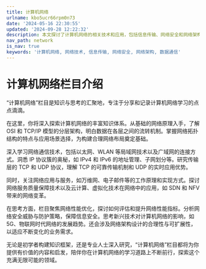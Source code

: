 ```yaml
---
title: 计算机网络
urlname: kbo5ucr66rpm0n73
date: '2024-05-16 22:30:55'
updated: '2024-09-28 12:22:32'
description: 本文探讨了计算机网络的相关技术和应用，包括信息传输、网络安全和网络架构等内容。
nav_path: network
is_nav: true
keywords: '计算机网络, 网络技术, 信息传输, 网络安全, 网络架构, 数据通信'
---
```

# 计算机网络栏目介绍
“计算机网络”栏目是知识与思考的汇聚地，专注于分享和记录计算机网络学习的点点滴滴。



在这里，你将深入探索计算机网络的丰富知识体系。从基础的网络原理入手，了解 OSI 和 TCP/IP 模型的分层架构，明白数据在各层之间的流转机制。掌握网络拓扑结构的特点与应用场景选择，为构建合理网络布局奠定基础。



深入学习网络通信技术，包括以太网、WLAN 等局域网技术以及广域网的连接方式。洞悉 IP 协议簇的奥秘，如 IPv4 和 IPv6 的地址管理、子网划分等。研究传输层的 TCP 和 UDP 协议，理解 TCP 的可靠传输机制和 UDP 的实时应用优势。



同时，关注网络应用与服务，如万维网、电子邮件等的工作原理和实现方式。探讨网络服务质量保障技术以及云计算、虚拟化技术在网络中的应用，如 SDN 和 NFV 带来的网络变革。



在思考方面，栏目聚焦网络性能优化，探讨如何评估和提升网络性能指标。分析网络安全威胁与防护策略，保障信息安全。思考新兴技术对计算机网络的影响，如 5G、物联网时代网络的发展趋势。还会涉及网络架构设计的合理性与可扩展性，以适应不断变化的业务需求。



无论是初学者构建知识框架，还是专业人士深入研究，“计算机网络”栏目都将为你提供有价值的内容和启发，陪伴你在计算机网络的学习道路上不断前行，探索这个充满无限可能的领域。

